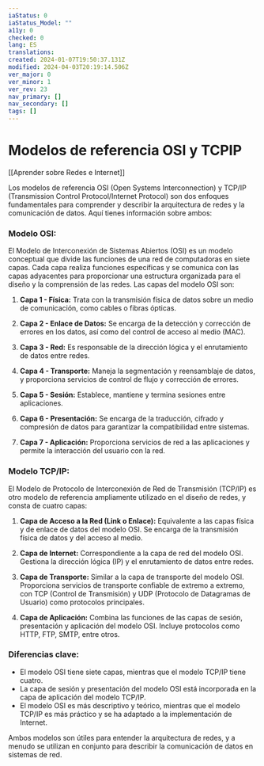 ```yaml
---
iaStatus: 0
iaStatus_Model: ""
a11y: 0
checked: 0
lang: ES
translations: 
created: 2024-01-07T19:50:37.131Z
modified: 2024-04-03T20:19:14.506Z
ver_major: 0
ver_minor: 1
ver_rev: 23
nav_primary: []
nav_secondary: []
tags: []
---
```

# Modelos de referencia OSI y TCPIP

[[Aprender sobre Redes e Internet]]

Los modelos de referencia OSI (Open Systems Interconnection) y TCP/IP (Transmission Control Protocol/Internet Protocol) son dos enfoques fundamentales para comprender y describir la arquitectura de redes y la comunicación de datos. Aquí tienes información sobre ambos:

### Modelo OSI:

El Modelo de Interconexión de Sistemas Abiertos (OSI) es un modelo conceptual que divide las funciones de una red de computadoras en siete capas. Cada capa realiza funciones específicas y se comunica con las capas adyacentes para proporcionar una estructura organizada para el diseño y la comprensión de las redes. Las capas del modelo OSI son:

1. **Capa 1 - Física:** Trata con la transmisión física de datos sobre un medio de comunicación, como cables o fibras ópticas.

2. **Capa 2 - Enlace de Datos:** Se encarga de la detección y corrección de errores en los datos, así como del control de acceso al medio (MAC).

3. **Capa 3 - Red:** Es responsable de la dirección lógica y el enrutamiento de datos entre redes.

4. **Capa 4 - Transporte:** Maneja la segmentación y reensamblaje de datos, y proporciona servicios de control de flujo y corrección de errores.

5. **Capa 5 - Sesión:** Establece, mantiene y termina sesiones entre aplicaciones.

6. **Capa 6 - Presentación:** Se encarga de la traducción, cifrado y compresión de datos para garantizar la compatibilidad entre sistemas.

7. **Capa 7 - Aplicación:** Proporciona servicios de red a las aplicaciones y permite la interacción del usuario con la red.

### Modelo TCP/IP:

El Modelo de Protocolo de Interconexión de Red de Transmisión (TCP/IP) es otro modelo de referencia ampliamente utilizado en el diseño de redes, y consta de cuatro capas:

1. **Capa de Acceso a la Red (Link o Enlace):** Equivalente a las capas física y de enlace de datos del modelo OSI. Se encarga de la transmisión física de datos y del acceso al medio.

2. **Capa de Internet:** Correspondiente a la capa de red del modelo OSI. Gestiona la dirección lógica (IP) y el enrutamiento de datos entre redes.

3. **Capa de Transporte:** Similar a la capa de transporte del modelo OSI. Proporciona servicios de transporte confiable de extremo a extremo, con TCP (Control de Transmisión) y UDP (Protocolo de Datagramas de Usuario) como protocolos principales.

4. **Capa de Aplicación:** Combina las funciones de las capas de sesión, presentación y aplicación del modelo OSI. Incluye protocolos como HTTP, FTP, SMTP, entre otros.

### Diferencias clave:

- El modelo OSI tiene siete capas, mientras que el modelo TCP/IP tiene cuatro.
- La capa de sesión y presentación del modelo OSI está incorporada en la capa de aplicación del modelo TCP/IP.
- El modelo OSI es más descriptivo y teórico, mientras que el modelo TCP/IP es más práctico y se ha adaptado a la implementación de Internet.

Ambos modelos son útiles para entender la arquitectura de redes, y a menudo se utilizan en conjunto para describir la comunicación de datos en sistemas de red.
